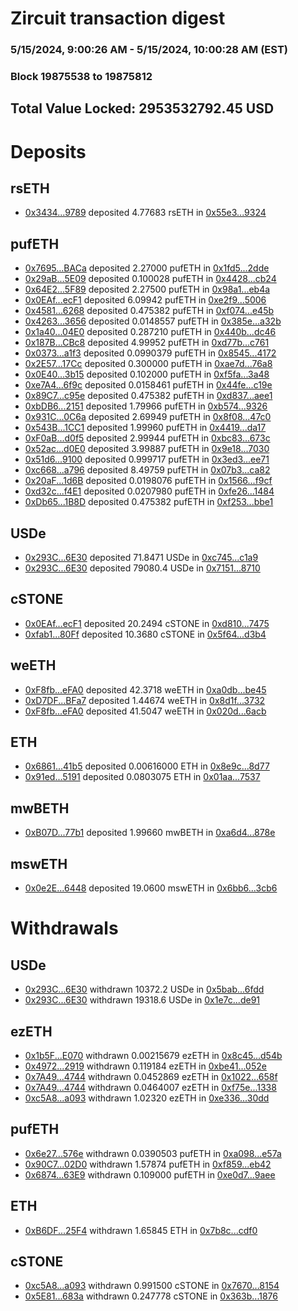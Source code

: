 # Zircuit transaction digest
### 5/15/2024, 9:00:26 AM - 5/15/2024, 10:00:28 AM (EST)
### Block 19875538 to 19875812

## Total Value Locked: 2953532792.45 USD

# Deposits
## rsETH
- [0x3434...9789](https://etherscan.io/address/0x34349c5569e7B846c3558961552D2202760A9789) deposited 4.77683 rsETH in [0x55e3...9324](https://etherscan.io/tx/0x34349c5569e7B846c3558961552D2202760A9789)
## pufETH
- [0x7695...BACa](https://etherscan.io/address/0x76952E5dfBF462a4184BA3e6A043C0Fd627ABACa) deposited 2.27000 pufETH in [0x1fd5...2dde](https://etherscan.io/tx/0x76952E5dfBF462a4184BA3e6A043C0Fd627ABACa)
- [0x29aB...5E09](https://etherscan.io/address/0x29aB29CFB51658F5DD0D53b3a346C52fe65D5E09) deposited 0.100028 pufETH in [0x4428...cb24](https://etherscan.io/tx/0x29aB29CFB51658F5DD0D53b3a346C52fe65D5E09)
- [0x64E2...5F89](https://etherscan.io/address/0x64E23548b1A9F6751e18211DC72b5100555e5F89) deposited 2.27500 pufETH in [0x98a1...eb4a](https://etherscan.io/tx/0x64E23548b1A9F6751e18211DC72b5100555e5F89)
- [0x0EAf...ecF1](https://etherscan.io/address/0x0EAfad9437deCA8d4021F23a0511E13D1112ecF1) deposited 6.09942 pufETH in [0xe2f9...5006](https://etherscan.io/tx/0x0EAfad9437deCA8d4021F23a0511E13D1112ecF1)
- [0x4581...6268](https://etherscan.io/address/0x4581FA1821d1A810D9917cb53Ec0558045546268) deposited 0.475382 pufETH in [0xf074...e45b](https://etherscan.io/tx/0x4581FA1821d1A810D9917cb53Ec0558045546268)
- [0x4263...3656](https://etherscan.io/address/0x4263EbBA14b285C5703357f125e6d8270eBc3656) deposited 0.0148557 pufETH in [0x385e...a32b](https://etherscan.io/tx/0x4263EbBA14b285C5703357f125e6d8270eBc3656)
- [0x1a40...04E0](https://etherscan.io/address/0x1a40fa077d07D8E66Bc207B7a741BF277E0904E0) deposited 0.287210 pufETH in [0x440b...dc46](https://etherscan.io/tx/0x1a40fa077d07D8E66Bc207B7a741BF277E0904E0)
- [0x187B...CBc8](https://etherscan.io/address/0x187B390a8413254B55ACFD4EFdA4F6e35139CBc8) deposited 4.99952 pufETH in [0xd77b...c761](https://etherscan.io/tx/0x187B390a8413254B55ACFD4EFdA4F6e35139CBc8)
- [0x0373...a1f3](https://etherscan.io/address/0x0373223Fd69fb26666Ca31b4dF996B51Bb39a1f3) deposited 0.0990379 pufETH in [0x8545...4172](https://etherscan.io/tx/0x0373223Fd69fb26666Ca31b4dF996B51Bb39a1f3)
- [0x2E57...17Cc](https://etherscan.io/address/0x2E57809d87C85aFbC7856E1Beb32bAE2481817Cc) deposited 0.300000 pufETH in [0xae7d...76a8](https://etherscan.io/tx/0x2E57809d87C85aFbC7856E1Beb32bAE2481817Cc)
- [0x0E40...3b15](https://etherscan.io/address/0x0E40d4ea45F1372df1Dd78abA2465DD38C083b15) deposited 0.102000 pufETH in [0xf5fa...3a48](https://etherscan.io/tx/0x0E40d4ea45F1372df1Dd78abA2465DD38C083b15)
- [0xe7A4...6f9c](https://etherscan.io/address/0xe7A40c2AF846A6D36b04843297D997129Bc76f9c) deposited 0.0158461 pufETH in [0x44fe...c19e](https://etherscan.io/tx/0xe7A40c2AF846A6D36b04843297D997129Bc76f9c)
- [0x89C7...c95e](https://etherscan.io/address/0x89C790735b3979f07fC950Eba396254A5a99c95e) deposited 0.475382 pufETH in [0xd837...aee1](https://etherscan.io/tx/0x89C790735b3979f07fC950Eba396254A5a99c95e)
- [0xbDB6...2151](https://etherscan.io/address/0xbDB6DC8476a13dc0bBA30cf1Daa96F5f40EC2151) deposited 1.79966 pufETH in [0xb574...9326](https://etherscan.io/tx/0xbDB6DC8476a13dc0bBA30cf1Daa96F5f40EC2151)
- [0x931C...0C6a](https://etherscan.io/address/0x931Cefb5Ff0E3EF4082370B8dA14C818f6BF0C6a) deposited 2.69949 pufETH in [0x8f08...47c0](https://etherscan.io/tx/0x931Cefb5Ff0E3EF4082370B8dA14C818f6BF0C6a)
- [0x543B...1CC1](https://etherscan.io/address/0x543BcFA7194028Feb4297D090F12579468B41CC1) deposited 1.99960 pufETH in [0x4419...da17](https://etherscan.io/tx/0x543BcFA7194028Feb4297D090F12579468B41CC1)
- [0xF0aB...d0f5](https://etherscan.io/address/0xF0aB2039F8AEBD582617F506C745e99EB980d0f5) deposited 2.99944 pufETH in [0xbc83...673c](https://etherscan.io/tx/0xF0aB2039F8AEBD582617F506C745e99EB980d0f5)
- [0x52ac...d0E0](https://etherscan.io/address/0x52acfFC3712396E6319168897EBD74c9F3c7d0E0) deposited 3.99887 pufETH in [0x9e18...7030](https://etherscan.io/tx/0x52acfFC3712396E6319168897EBD74c9F3c7d0E0)
- [0x51d6...9100](https://etherscan.io/address/0x51d653868cde781472c4139887C9bcdb93459100) deposited 0.999717 pufETH in [0x3ed3...ee71](https://etherscan.io/tx/0x51d653868cde781472c4139887C9bcdb93459100)
- [0xc668...a796](https://etherscan.io/address/0xc668F8bC1F3a22193cB832f253454553cE96a796) deposited 8.49759 pufETH in [0x07b3...ca82](https://etherscan.io/tx/0xc668F8bC1F3a22193cB832f253454553cE96a796)
- [0x20aF...1d6B](https://etherscan.io/address/0x20aFDd89a3BfC48B14e0d2E0ef085fa6De821d6B) deposited 0.0198076 pufETH in [0x1566...f9cf](https://etherscan.io/tx/0x20aFDd89a3BfC48B14e0d2E0ef085fa6De821d6B)
- [0xd32c...f4E1](https://etherscan.io/address/0xd32c97E73CAE600Df6c51AD0E51E9CFEc609f4E1) deposited 0.0207980 pufETH in [0xfe26...1484](https://etherscan.io/tx/0xd32c97E73CAE600Df6c51AD0E51E9CFEc609f4E1)
- [0xDb65...1B8D](https://etherscan.io/address/0xDb652f5D62A130d9F5BB021241FC7bAD365c1B8D) deposited 0.475382 pufETH in [0xf253...bbe1](https://etherscan.io/tx/0xDb652f5D62A130d9F5BB021241FC7bAD365c1B8D)
## USDe
- [0x293C...6E30](https://etherscan.io/address/0x293C6937D8D82e05B01335F7B33FBA0c8e256E30) deposited 71.8471 USDe in [0xc745...c1a9](https://etherscan.io/tx/0x293C6937D8D82e05B01335F7B33FBA0c8e256E30)
- [0x293C...6E30](https://etherscan.io/address/0x293C6937D8D82e05B01335F7B33FBA0c8e256E30) deposited 79080.4 USDe in [0x7151...8710](https://etherscan.io/tx/0x293C6937D8D82e05B01335F7B33FBA0c8e256E30)
## cSTONE
- [0x0EAf...ecF1](https://etherscan.io/address/0x0EAfad9437deCA8d4021F23a0511E13D1112ecF1) deposited 20.2494 cSTONE in [0xd810...7475](https://etherscan.io/tx/0x0EAfad9437deCA8d4021F23a0511E13D1112ecF1)
- [0xfab1...80Ff](https://etherscan.io/address/0xfab115D0FDe2e00F185C9951EdbB285bcb0080Ff) deposited 10.3680 cSTONE in [0x5f64...d3b4](https://etherscan.io/tx/0xfab115D0FDe2e00F185C9951EdbB285bcb0080Ff)
## weETH
- [0xF8fb...eFA0](https://etherscan.io/address/0xF8fbF1D251586fcdDd34231A1dD3A9c61C79eFA0) deposited 42.3718 weETH in [0xa0db...be45](https://etherscan.io/tx/0xF8fbF1D251586fcdDd34231A1dD3A9c61C79eFA0)
- [0xD7DF...BFa7](https://etherscan.io/address/0xD7DF7E085214743530afF339aFC420c7c720BFa7) deposited 1.44674 weETH in [0x8d1f...3732](https://etherscan.io/tx/0xD7DF7E085214743530afF339aFC420c7c720BFa7)
- [0xF8fb...eFA0](https://etherscan.io/address/0xF8fbF1D251586fcdDd34231A1dD3A9c61C79eFA0) deposited 41.5047 weETH in [0x020d...6acb](https://etherscan.io/tx/0xF8fbF1D251586fcdDd34231A1dD3A9c61C79eFA0)
## ETH
- [0x6861...41b5](https://etherscan.io/address/0x6861D0943AB6B11BFAFf83D6FBCbA969B2a041b5) deposited 0.00616000 ETH in [0x8e9c...8d77](https://etherscan.io/tx/0x6861D0943AB6B11BFAFf83D6FBCbA969B2a041b5)
- [0x91ed...5191](https://etherscan.io/address/0x91edC978e95AFa05F3b690cB07c61c554de55191) deposited 0.0803075 ETH in [0x01aa...7537](https://etherscan.io/tx/0x91edC978e95AFa05F3b690cB07c61c554de55191)
## mwBETH
- [0xB07D...77b1](https://etherscan.io/address/0xB07Db6b10915860DAdAA3fDa65c4E0Ba686D77b1) deposited 1.99660 mwBETH in [0xa6d4...878e](https://etherscan.io/tx/0xB07Db6b10915860DAdAA3fDa65c4E0Ba686D77b1)
## mswETH
- [0x0e2E...6448](https://etherscan.io/address/0x0e2E2feBC90db8edC8Ecd2d43b816Fc6e45D6448) deposited 19.0600 mswETH in [0x6bb6...3cb6](https://etherscan.io/tx/0x0e2E2feBC90db8edC8Ecd2d43b816Fc6e45D6448)
# Withdrawals
## USDe
- [0x293C...6E30](https://etherscan.io/address/0x293C6937D8D82e05B01335F7B33FBA0c8e256E30) withdrawn 10372.2 USDe in [0x5bab...6fdd](https://etherscan.io/tx/0x293C6937D8D82e05B01335F7B33FBA0c8e256E30)
- [0x293C...6E30](https://etherscan.io/address/0x293C6937D8D82e05B01335F7B33FBA0c8e256E30) withdrawn 19318.6 USDe in [0x1e7c...de91](https://etherscan.io/tx/0x293C6937D8D82e05B01335F7B33FBA0c8e256E30)
## ezETH
- [0x1b5F...E070](https://etherscan.io/address/0x1b5F8b586EFB955b1472134a515d1cEDB51AE070) withdrawn 0.00215679 ezETH in [0x8c45...d54b](https://etherscan.io/tx/0x1b5F8b586EFB955b1472134a515d1cEDB51AE070)
- [0x4972...2919](https://etherscan.io/address/0x497218097eD364385356d84E7c289b6f10B82919) withdrawn 0.119184 ezETH in [0xbe41...052e](https://etherscan.io/tx/0x497218097eD364385356d84E7c289b6f10B82919)
- [0x7A49...4744](https://etherscan.io/address/0x7A493Be5c2ce014cD049Bf178a1ac0Db1B434744) withdrawn 0.0452869 ezETH in [0x1022...658f](https://etherscan.io/tx/0x7A493Be5c2ce014cD049Bf178a1ac0Db1B434744)
- [0x7A49...4744](https://etherscan.io/address/0x7A493Be5c2ce014cD049Bf178a1ac0Db1B434744) withdrawn 0.0464007 ezETH in [0xf75e...1338](https://etherscan.io/tx/0x7A493Be5c2ce014cD049Bf178a1ac0Db1B434744)
- [0xc5A8...a093](https://etherscan.io/address/0xc5A8e74E8f473d7d3894487Ace98A381032da093) withdrawn 1.02320 ezETH in [0xe336...30dd](https://etherscan.io/tx/0xc5A8e74E8f473d7d3894487Ace98A381032da093)
## pufETH
- [0x6e27...576e](https://etherscan.io/address/0x6e27c68969C93ecE563efd688adB949815d3576e) withdrawn 0.0390503 pufETH in [0xa098...e57a](https://etherscan.io/tx/0x6e27c68969C93ecE563efd688adB949815d3576e)
- [0x90C7...02D0](https://etherscan.io/address/0x90C7455673FE1b7d6B1AB3808436cEe7965602D0) withdrawn 1.57874 pufETH in [0xf859...eb42](https://etherscan.io/tx/0x90C7455673FE1b7d6B1AB3808436cEe7965602D0)
- [0x6874...63E9](https://etherscan.io/address/0x6874BA735f57B083E2F4589fA835d1b12b6263E9) withdrawn 0.109000 pufETH in [0xe0d7...9aee](https://etherscan.io/tx/0x6874BA735f57B083E2F4589fA835d1b12b6263E9)
## ETH
- [0xB6DF...25F4](https://etherscan.io/address/0xB6DF6D87d9950515E2a66C6e5bF511Ca7c7F25F4) withdrawn 1.65845 ETH in [0x7b8c...cdf0](https://etherscan.io/tx/0xB6DF6D87d9950515E2a66C6e5bF511Ca7c7F25F4)
## cSTONE
- [0xc5A8...a093](https://etherscan.io/address/0xc5A8e74E8f473d7d3894487Ace98A381032da093) withdrawn 0.991500 cSTONE in [0x7670...8154](https://etherscan.io/tx/0xc5A8e74E8f473d7d3894487Ace98A381032da093)
- [0x5E81...683a](https://etherscan.io/address/0x5E8198EC90fD8c8005A2e9DC1140979cC590683a) withdrawn 0.247778 cSTONE in [0x363b...1876](https://etherscan.io/tx/0x5E8198EC90fD8c8005A2e9DC1140979cC590683a)
